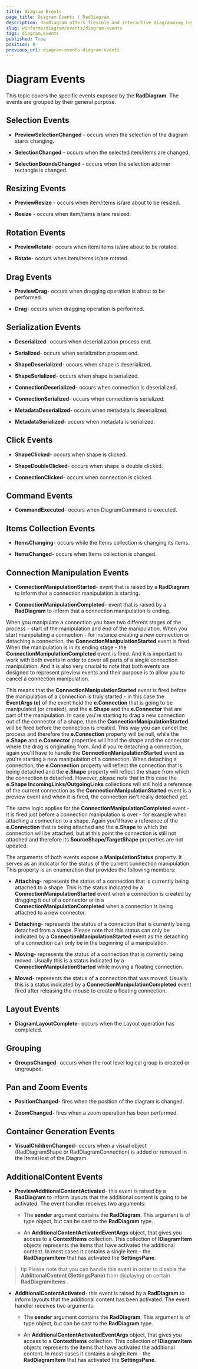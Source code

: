```yaml
---
title: Diagram Events
page_title: Diagram Events | RadDiagram
description: RadDiagram offers flexible and interactive diagramming layouts for your rich data-visualization applications.
slug: winforms/diagram/events/diagram-events
tags: diagram,events
published: True
position: 0
previous_url: diagram-events-diagram-events
---
```


# Diagram Events
 
This topic covers the specific events exposed by the __RadDiagram__. The events are grouped by their general purpose.

## Selection Events

* __PreviewSelectionChanged__ - occurs when the selection of the diagram starts changing.
            

* __SelectionChanged__ - occurs when the selected item/items are changed.
            

* __SelectionBoundsChanged__ - occurs when the selection adorner rectangle is changed.
            

## Resizing Events

* __PreviewResize__ - occurs when item/items is/are about to be resized.
            

* __Resize__ - occurs when item/items is/are resized.
            

## Rotation Events

* __PreviewRotate__- occurs when item/items is/are about to be rotated.
            

* __Rotate__- occurs when item/items is/are rotated.
            

## Drag Events

* __PreviewDrag__- occurs when dragging operation is about to be performed.
            

* __Drag__- occurs when dragging operation is performed.
            

## Serialization Events

* __Deserialized__- occurs when deserialization process end.
            

* __Serialized__- occurs when serialization process end.
            

* __ShapeDeserialized__- occurs when shape is deserialized.
            

* __ShapeSerialized__- occurs when shape is serialized.
            

* __ConnectionDeserialized__- occurs when connection is deserialized.
            

* __ConnectionSerialized__- occurs when connection is serialized.
            

* __MetadataDeserialized__- occurs when metadata is deserialized.
            

* __MetadataSerialized__- occurs when metadata is serialized.
            

## Click Events

* __ShapeClicked__- occurs when shape is clicked.
            

* __ShapeDoubleClicked__- occurs when shape is double clicked.
            

* __ConnectionClicked__- occurs when connection is clicked.
            

## Command Events

* __CommandExecuted__- occurs when DiagramCommand is executed.
            

## Items Collection Events

* __ItemsChanging__- occurs while the Items collection is changing its items.
            

* __ItemsChanged__- occurs when Items collection is changed.
            

## Connection Manipulation Events

* __ConnectionManipulationStarted__- event that is raised by a __RadDiagram__ to inform that a connection manipulation is starting.
            

* __ConnectionManipulationCompleted__- event that is raised by a __RadDiagram__ to inform that a connection manipulation is ending.
          

When you manipulate a connection you have two different stages of the process - start of the manipulation and end of the manipulation. When you start manipulating a connection - for instance creating a new connection or detaching a connection, the __ConnectionManipulationStarted__ event is fired. When the manipulation is in its ending stage - the __ConnectionManipulationCompleted__ event is fired. And it is important to work with both events in order to cover all parts of a single connection manipulation. And it is also very crucial to note that both events are designed to represent preview events and their purpose is to allow you to cancel a connection manipulation.
        

This means that the __ConnectionManipulationStarted__ event is fired before the manipulation of a connection is truly started - in this case the __EventArgs (e)__ of the event hold the __e.Connection__ that is going to be manipulated (or created), and the __e.Shape__ and the __e.Connector__ that are part of the manipulation. In case you're starting to drag a new connection out of the connector of a shape, then the __ConnectionManipulationStarted__  will be fired before the connection is created. This way you can cancel the process and therefore the __e.Connection__ property will be null, while the __e.Shape__ and __e.Connector__ properties will hold the shape and the connector where the drag is originating from. And if you're detaching a connection, again you'll have to handle the __ConnectionManipulationStarted__ event as you're starting a new manipulation of a connection. When detaching a connection, the __e.Connection__ property will reflect the connection that is being detached and the __e.Shape__ property will reflect the shape from which the connection is detached. However, please note that in this case the __e.Shape IncomingLinks/OutgoingLinks__ collections will still hold a reference of the current connection as the __ConnectionManipulationStarted__ event is a preview event and when it is fired, the connection isn't really detached yet.
        

The same logic applies for the __ConnectionManipulationCompleted__ event - it is fired just before a connection manipulation is over - for example when attaching a connection to a shape. Again you'll have a reference of the __e.Connection__ that is being attached and the __e.Shape__ to which the connection will be attached, but at this point the connection is still not attached and therefore its __SourceShape/TargetShape__ properties are not updated. 

The arguments of both events expose a __ManipulationStatus__ property. It serves as an indicator for the status of the current connection manipulation. This property is an enumeration that provides the following members:

* __Attaching__- represents the status of a connection that is currently being attached to a shape. This is the status indicated by a __ConnectionManipulationStarted__ event when a connection is created by dragging it out of a connector or in a __ConnectionManipulationCompleted__ when a connection is being attached to a new connector.
            

* __Detaching__- represents the status of a connection that is currently being detached from a shape. Please note that this status can only be indicated by a __ConnectionManipulationStarted__ event as the detaching of a connection can only be in the beginning of a manipulation. 

* __Moving__- represents the status of a connection that is currently being moved. Usually this is a status indicated by a __ConnectionManipulationStarted__ while moving a floating connection.
            

* __Moved__- represents the status of a connection that was moved. Usually this is a status indicated by a __ConnectionManipulationCompleted__ event fired after releasing the mouse to create a floating connection.
            

## Layout Events

* __DiagramLayoutComplete__- occurs when the Layout operation has completed.
            

## Grouping

* __GroupsChanged__- occurs when the root level logical group is created or ungrouped.
            

## Pan and Zoom Events

* __PositionChanged__- fires when the position of the diagram is changed.
            

* __ZoomChanged__- fires when a zoom operation has been performed.
            

## Container Generation Events

* __VisualChildrenChanged__- occurs when a visual object (RadDiagramShape or RadDiagramConnection) is added or removed in the ItemsHost of the Diagram.
            

## AdditionalContent Events

* __PreviewAdditionalContentActivated__- this event is raised by a __RadDiagram__ to inform layouts that the additional content is going to be activated. The event handler receives two arguments:            
            

	* The __sender__ argument contains the __RadDiagram__. This argument is of type object, but can be cast to the __RadDiagram__ type.
                

	* An __AdditionalContentActivatedEventArgs__ object, that gives you access to a __ContextItems__ collection. This collection of __IDiagramItem__ objects represents the items that have activated the additional content. In most cases it contains a single item - the __RadDiagramItem__ that has activated the __SettingsPane__.
                

>tip Please note that you can handle this event in order to disable the __AdditionalContent (SettingsPane)__ from displaying on certain __RadDiagramItems__ .
>


* __AdditionalContentActivated__- this event is raised by a __RadDiagram__ to inform layouts that the additional content has been activated. The event handler receives two arguments:
            

	* The __sender__ argument contains the __RadDiagram__. This argument is of type object, but can be cast to the __RadDiagram__ type.
                

	* An __AdditionalContentActivatedEventArgs__ object, that gives you access to a __ContextItems__ collection. This collection of __IDiagramItem__ objects represents the items that have activated the additional content. In most cases it contains a single item - the __RadDiagramItem__ that has activated the __SettingsPane__.
                

